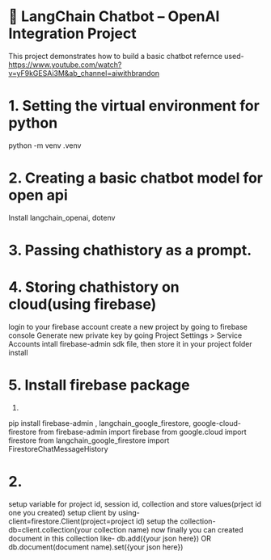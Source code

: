 # 💬 LangChain Chatbot – OpenAI Integration Project

This project demonstrates how to build a basic chatbot refernce used- https://www.youtube.com/watch?v=yF9kGESAi3M&ab_channel=aiwithbrandon

# 1. Setting the virtual environment for python
python -m venv .venv

# 2. Creating a basic chatbot model for open api
Install langchain_openai, dotenv

# 3. Passing chathistory as a prompt.

# 4. Storing chathistory on cloud(using firebase)
login to your firebase account
create a new project by going to firebase console
Generate new private key by going Project Settings > Service Accounts 
intall firebase-admin sdk file, then store it in your project folder
install 

# 5. Install firebase package
1. 
pip install firebase-admin , langchain_google_firestore, google-cloud-firestore
from firebase-admin import firebase
from google.cloud import firestore
from langchain_google_firestore import FirestoreChatMessageHistory

# 2.
setup variable for project id, session id, collection and store values(prject id one you created)
setup client by using- client=firestore.Client(project=project id)
setup the collection- db=client.collection(your collection name)
now finally you can created document in this collection like- db.add({your json here}) OR db.document(document name).set({your json here})




